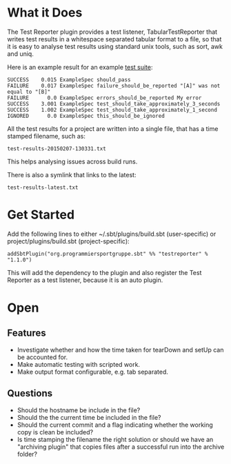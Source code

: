 What it Does
============

The Test Reporter plugin provides a test listener, TabularTestReporter that writes test results in a whitespace
separated tabular format to a file, so that it is easy to analyse test results using standard unix tools, such as
sort, awk and uniq.

Here is an example result for an example [test suite](https://github.com/programmiersportgruppe/sbt-test-reporter/blob/master/src/sbt-test/simple-example/src/test/scala/ExampleSpec.scala):

    SUCCESS    0.015 ExampleSpec should_pass
    FAILURE    0.017 ExampleSpec failure_should_be_reported "[A]" was not equal to "[B]"
    FAILURE      0.0 ExampleSpec errors_should_be_reported My error
    SUCCESS    3.001 ExampleSpec test_should_take_approximately_3_seconds
    SUCCESS    1.002 ExampleSpec test_should_take_approximately_1_second
    IGNORED      0.0 ExampleSpec this_should_be_ignored

All the test results for a project are written into a single file, that has a time stamped filename, such as:

    test-results-20150207-130331.txt

This helps analysing issues across build runs.

There is also a symlink that links to the latest:

    test-results-latest.txt


Get Started
===========

Add the following lines to either ~/.sbt/plugins/build.sbt (user-specific) or project/plugins/build.sbt (project-specific):

    addSbtPlugin("org.programmiersportgruppe.sbt" %% "testreporter" % "1.1.0")

This will add the dependency to the plugin and also register the Test Reporter as a test listener, because it is an
auto plugin.

Open
====

Features
--------
* Investigate whether and how the time taken for tearDown and setUp can be accounted for.
* Make automatic testing with scripted work.
* Make output format configurable, e.g. tab separated.

Questions
---------

* Should the hostname be include in the file?
* Should the the current time be included in the file?
* Should the current commit and a flag indicating whether the working copy is clean be included?
* Is time stamping the filename the right solution or should we have an "archiving plugin"
  that copies files after a successful run into the archive folder?

